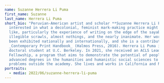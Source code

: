 ```yaml
---
name: Suzanne Herrera Li Puma
first_name: Suzanne
last_name: Herrera Li Puma
short_bio: "Peruvian-American artist and scholar **Suzanne Herrera Li Puma** is
  interested in what a decolonial, feminist mark-making practice might feel
  like, particularly the experience of writing on the edge of the sayable:
  illegible scrawls, almost nothings, and the nearly inanimate. Her work has
  been exhibited nationally and internationally, and she is a contributor to
  _Contemporary Print Handbook_ (Halmos Press, 2016). Herrera Li Puma is a
  doctoral student at U.C. Berkeley. In 2021, she received an ACLS Leading Edge
  Fellowship, a program that aims to demonstrate the potential of people with
  advanced degrees in the humanities and humanistic social sciences to solve
  problems outside the academy. She lives and works in California and New York."
portraits:
  - media: 2022/06/suzanne-herrera-li-puma
---
```

